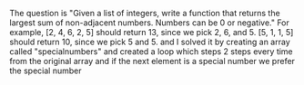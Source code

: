 The question is "Given a list of integers, write a function that returns the largest sum of non-adjacent numbers. Numbers can be 0 or negative." For example, [2, 4, 6, 2, 5] should return 13, since we pick 2, 6, and 5. [5, 1, 1, 5] should return 10, since we pick 5 and 5.
and I solved it by creating an array called "specialnumbers" and created a loop which steps 2 steps every time from the original array and if the next element is a special number we prefer the special number
